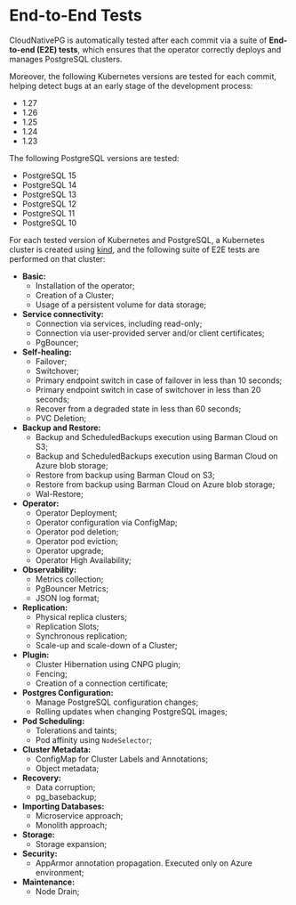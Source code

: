 # End-to-End Tests

CloudNativePG is automatically tested after each
commit via a suite of **End-to-end (E2E) tests**, which ensures that
the operator correctly deploys and manages PostgreSQL clusters.

Moreover, the following Kubernetes versions are tested for each commit,
helping detect bugs at an early stage of the development process:

* 1.27
* 1.26
* 1.25
* 1.24
* 1.23

The following PostgreSQL versions are tested:

* PostgreSQL 15
* PostgreSQL 14
* PostgreSQL 13
* PostgreSQL 12
* PostgreSQL 11
* PostgreSQL 10

For each tested version of Kubernetes and PostgreSQL, a Kubernetes
cluster is created using [kind](https://kind.sigs.k8s.io/),
and the following suite of E2E tests are performed on that cluster:

- **Basic:**
    * Installation of the operator;
    * Creation of a Cluster;
    * Usage of a persistent volume for data storage;
- **Service connectivity:**
    * Connection via services, including read-only;
    * Connection via user-provided server and/or client certificates;
    * PgBouncer;
- **Self-healing:**
    * Failover;
    * Switchover;
    * Primary endpoint switch in case of failover in less than 10 seconds;
    * Primary endpoint switch in case of switchover in less than 20 seconds;
    * Recover from a degraded state in less than 60 seconds;
    * PVC Deletion;
- **Backup and Restore:**
    * Backup and ScheduledBackups execution using Barman Cloud on S3;
    * Backup and ScheduledBackups execution using Barman Cloud on Azure
    blob storage;
    * Restore from backup using Barman Cloud on S3;
    * Restore from backup using Barman Cloud on Azure blob storage;
    * Wal-Restore;
- **Operator:**
    * Operator Deployment;
    * Operator configuration via ConfigMap;
    * Operator pod deletion;
    * Operator pod eviction;
    * Operator upgrade;
    * Operator High Availability;
- **Observability:**
    * Metrics collection;
    * PgBouncer Metrics;
    * JSON log format;
- **Replication:**
    * Physical replica clusters;
    * Replication Slots;
    * Synchronous replication;
    * Scale-up and scale-down of a Cluster;
- **Plugin:**
    * Cluster Hibernation using CNPG plugin;
    * Fencing;
    * Creation of a connection certificate;
- **Postgres Configuration:**
    * Manage PostgreSQL configuration changes;
    * Rolling updates when changing PostgreSQL images;
- **Pod Scheduling:**
    * Tolerations and taints;
    * Pod affinity using `NodeSelector`;
- **Cluster Metadata:**
    * ConfigMap for Cluster Labels and Annotations;
    * Object metadata;
- **Recovery:**
    * Data corruption;
    * pg_basebackup;
- **Importing Databases:**
    * Microservice approach;
    * Monolith approach;
- **Storage:**
    * Storage expansion;
- **Security:**
    * AppArmor annotation propagation. Executed only on Azure environment;
- **Maintenance:**
    * Node Drain;
